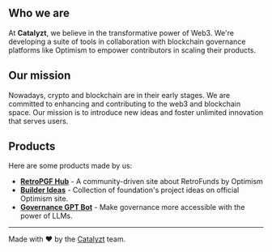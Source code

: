 ## Who we are
At **Catalyzt**, we believe in the transformative power of Web3. We're developing a suite of tools in collaboration with blockchain governance platforms like Optimism to empower contributors in scaling their products.

## Our mission
Nowadays, crypto and blockchain are in their early stages. We are committed to enhancing and contributing to the web3 and blockchain space. Our mission is to introduce new ideas and foster unlimited innovation that serves users.

## Products
Here are some products made by us:
- **[RetroPGF Hub](https://retropgfhub.com/)** -  A community-driven site about RetroFunds by Optimism
- **[Builder Ideas](https://contribute.optimism.io)** - Collection of foundation's project ideas on official Optimism site.
- **[Governance GPT Bot]()** - Make governance more accessible with the power of LLMs.

---
Made with ❤️ by the [Catalyzt](https://catalyzt.tech) team.

